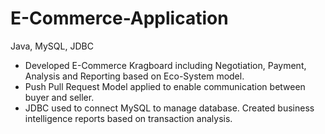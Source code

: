 # E-Commerce-Application
Java, MySQL, JDBC

-	Developed E-Commerce Kragboard including Negotiation, Payment, Analysis and Reporting based on Eco-System model.
-	Push Pull Request Model applied to enable communication between buyer and seller. 
-	JDBC used to connect MySQL to manage database. Created business intelligence reports based on transaction analysis.
